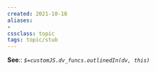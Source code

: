 ```yaml
---
created: 2021-10-18
aliases:
- 
cssclass: topic
tags: topic/stub
---
```


**See**:: 
*`$=customJS.dv_funcs.outlinedIn(dv, this)`*
